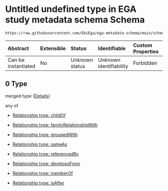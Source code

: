 # Untitled undefined type in EGA study metadata schema Schema

```txt
https://raw.githubusercontent.com/EbiEga/ega-metadata-schema/main/schemas/EGA.study.json#/properties/studyRelationships/items/allOf/1/anyOf/2/allOf/0
```



| Abstract            | Extensible | Status         | Identifiable            | Custom Properties | Additional Properties | Access Restrictions | Defined In                                                                 |
| :------------------ | :--------- | :------------- | :---------------------- | :---------------- | :-------------------- | :------------------ | :------------------------------------------------------------------------- |
| Can be instantiated | No         | Unknown status | Unknown identifiability | Forbidden         | Allowed               | none                | [EGA.study.json\*](../../../schemas/EGA.study.json "open original schema") |

## 0 Type

merged type ([Details](ega-11-properties-study-relationships-items-allof-relationship-constraints-for-a-study-anyof-relationships-of-external-accessions-and-urls-optional-ones-allof-0.md))

any of

* [Relationship type: childOf](ega-4-defs-relationship-type-childof.md "check type definition")

* [Relationship type: familyRelationshipWith](ega-4-defs-relationship-type-familyrelationshipwith.md "check type definition")

* [Relationship type: groupedWith](ega-4-defs-relationship-type-groupedwith.md "check type definition")

* [Relationship type: sameAs](ega-4-defs-relationship-type-sameas.md "check type definition")

* [Relationship type: referencedBy](ega-4-defs-relationship-type-referencedby.md "check type definition")

* [Relationship type: developsFrom](ega-4-defs-relationship-type-developsfrom.md "check type definition")

* [Relationship type: memberOf](ega-4-defs-relationship-type-memberof.md "check type definition")

* [Relationship type: isAfter](ega-4-defs-relationship-type-isafter.md "check type definition")
